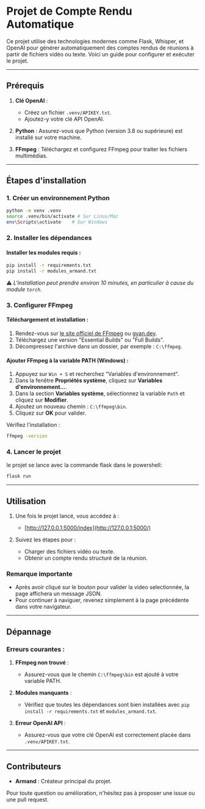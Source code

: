 # Projet de Compte Rendu Automatique

Ce projet utilise des technologies modernes comme Flask, Whisper, et OpenAI pour générer automatiquement des comptes rendus de réunions à partir de fichiers vidéo ou texte. Voici un guide pour configurer et exécuter le projet.

---

## Prérequis

1. **Clé OpenAI** :
   - Créez un fichier `.venv/APIKEY.txt`.
   - Ajoutez-y votre clé API OpenAI.

2. **Python** : Assurez-vous que Python (version 3.8 ou supérieure) est installé sur votre machine.

3. **FFmpeg** : Téléchargez et configurez FFmpeg pour traiter les fichiers multimédias.

---

## Étapes d'installation

### 1. Créer un environnement Python
```bash
python -m venv .venv
source .venv/bin/activate # Sur Linux/Mac
env\Scripts\activate    # Sur Windows
```

### 2. Installer les dépendances

#### Installer les modules requis :
```bash
pip install -r requirements.txt
pip install -r modules_armand.txt
```
⚠️ *L'installation peut prendre environ 10 minutes, en particulier à cause du module `torch`.*

### 3. Configurer FFmpeg

#### Téléchargement et installation :
1. Rendez-vous sur [le site officiel de FFmpeg](https://ffmpeg.org/) ou [gyan.dev](https://www.gyan.dev/).
2. Téléchargez une version "Essential Builds" ou "Full Builds".
3. Décompressez l'archive dans un dossier, par exemple : `C:\ffmpeg`.

#### Ajouter FFmpeg à la variable PATH (Windows) :
1. Appuyez sur `Win + S` et recherchez "Variables d'environnement".
2. Dans la fenêtre **Propriétés système**, cliquez sur **Variables d'environnement...**.
3. Dans la section **Variables système**, sélectionnez la variable `Path` et cliquez sur **Modifier**.
4. Ajoutez un nouveau chemin : `C:\ffmpeg\bin`.
5. Cliquez sur **OK** pour valider.

Vérifiez l'installation :
```bash
ffmpeg -version
```

### 4. Lancer le projet
le projet se lance avec la commande flask dans le powershell:
```bash
flask run
```

---

## Utilisation

1. Une fois le projet lancé,  vous accédez à :
   - [http://127.0.0.1:5000/index](http://127.0.0.1:5000/)

2. Suivez les étapes pour :
   - Charger des fichiers vidéo ou texte.
   - Obtenir un compte rendu structuré de la réunion.

### Remarque importante
- Après avoir cliqué sur le bouton pour valider la video selectionnée, la page affichera un message JSON.
- Pour continuer à naviguer, revenez simplement à la page précédente dans votre navigateur.

---

## Dépannage

### Erreurs courantes :
1. **FFmpeg non trouvé** :
   - Assurez-vous que le chemin `C:\ffmpeg\bin` est ajouté à votre variable PATH.

2. **Modules manquants** :
   - Vérifiez que toutes les dépendances sont bien installées avec `pip install -r requirements.txt` et `modules_armand.txt`.

3. **Erreur OpenAI API** :
   - Assurez-vous que votre clé OpenAI est correctement placée dans `.venv/APIKEY.txt`.

---

## Contributeurs

- **Armand** : Créateur principal du projet.

Pour toute question ou amélioration, n'hésitez pas à proposer une issue ou une pull request.

